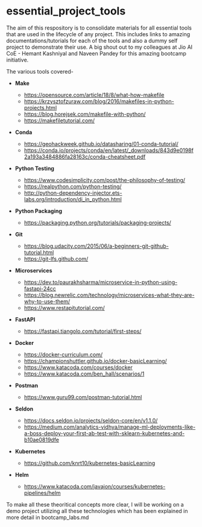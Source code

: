 # essential_project_tools

The aim of this respository is to consolidate materials for all essential tools that are used in the lifecycle of any project. This includes links to amazing documentations/tutorials for each of the tools and also a dummy self project to demonstrate their use. A big shout out to my colleagues at Jio AI CoE - Hemant Kashniyal and Naveen Pandey for this amazing bootcamp initiative.

The various tools covered- 

* **Make**
    - https://opensource.com/article/18/8/what-how-makefile
    - https://krzysztofzuraw.com/blog/2016/makefiles-in-python-projects.html
    - https://blog.horejsek.com/makefile-with-python/
    - https://makefiletutorial.com/

* **Conda**
    - https://geohackweek.github.io/datasharing/01-conda-tutorial/
    - https://conda.io/projects/conda/en/latest/_downloads/843d9e0198f2a193a3484886fa28163c/conda-cheatsheet.pdf

* **Python Testing**
    - https://www.codesimplicity.com/post/the-philosophy-of-testing/
    - https://realpython.com/python-testing/
    - http://python-dependency-injector.ets-labs.org/introduction/di_in_python.html

* **Python Packaging**
    - https://packaging.python.org/tutorials/packaging-projects/

* **Git**
    - https://blog.udacity.com/2015/06/a-beginners-git-github-tutorial.html
    - https://git-lfs.github.com/

* **Microservices**
    - https://dev.to/paurakhsharma/microservice-in-python-using-fastapi-24cc
    - https://blog.newrelic.com/technology/microservices-what-they-are-why-to-use-them/
    - https://www.restapitutorial.com/

* **FastAPI**
    - https://fastapi.tiangolo.com/tutorial/first-steps/

* **Docker**
    - https://docker-curriculum.com/
    - https://championshuttler.github.io/docker-basicLearning/
    - https://www.katacoda.com/courses/docker
    - https://www.katacoda.com/ben_hall/scenarios/1

* **Postman**
    - https://www.guru99.com/postman-tutorial.html

* **Seldon**
    - https://docs.seldon.io/projects/seldon-core/en/v1.1.0/
    - https://medium.com/analytics-vidhya/manage-ml-deployments-like-a-boss-deploy-your-first-ab-test-with-sklearn-kubernetes-and-b10ae0819dfe

* **Kubernetes**
    - https://github.com/knrt10/kubernetes-basicLearning

* **Helm**
    - https://www.katacoda.com/javajon/courses/kubernetes-pipelines/helm

To make all these theoritical concepts more clear, I will be working on a demo project utilizing all these technologies which has been explained in more detail in bootcamp_labs.md
